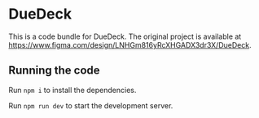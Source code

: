 
  # DueDeck

  This is a code bundle for DueDeck. The original project is available at https://www.figma.com/design/LNHGm816yRcXHGADX3dr3X/DueDeck.

  ## Running the code

  Run `npm i` to install the dependencies.

  Run `npm run dev` to start the development server.
  